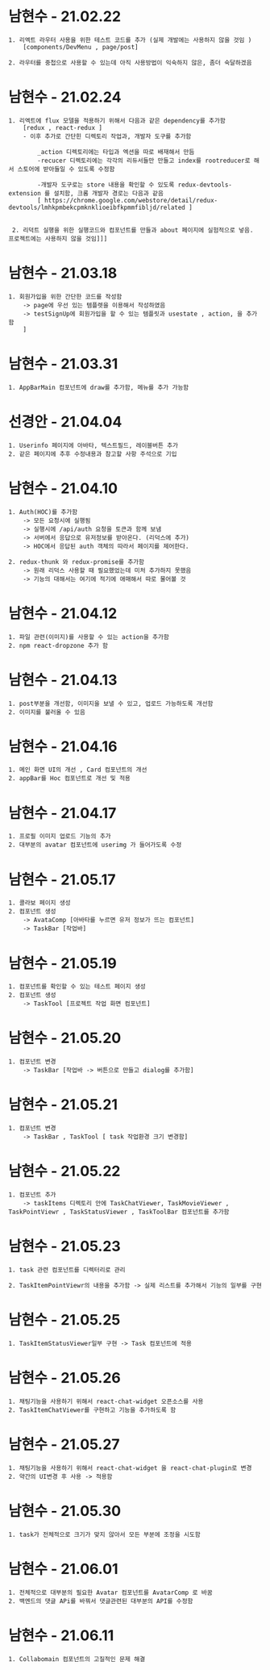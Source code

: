 # 남현수 - 21.02.22
    1. 리엑트 라우터 사용을 위한 테스트 코드를 추가 (실제 개발에는 사용하지 않을 것임 )
        [components/DevMenu , page/post] 

    2. 라우터를 중첩으로 사용할 수 있는데 아직 사용방법이 익숙하지 않은, 좀더 숙달하겠음


# 남현수 - 21.02.24
    1. 리엑트에 flux 모델을 적용하기 위해서 다음과 같은 dependency를 추가함 
        [redux , react-redux ]
        - 이후 추가로 간단힌 디렉토리 작업과, 개발자 도구를 추가함 

            _action 디렉토리에는 타입과 엑션을 따로 배재해서 만듬
            -recucer 디렉토리에는 각각의 리듀서들만 만들고 index를 rootreducer로 해서 스토어에 받아들일 수 있도록 수정함

            -개발자 도구로는 store 내용을 확인할 수 있도록 redux-devtools-extension 를 설치함, 크롬 개발자 경로는 다음과 같음 
            [ https://chrome.google.com/webstore/detail/redux-devtools/lmhkpmbekcpmknklioeibfkpmmfibljd/related ]


     2. 리덕트 실행을 위한 실행코드와 컴포넌트를 만들과 about 페이지에 실험적으로 넣음. 프로젝트에는 사용하지 않을 것임]]]



# 남현수 - 21.03.18
    1. 회원가입을 위한 간단한 코드를 작성함
        -> page에 우선 있는 템플렛을 이용해서 작성하였음
        -> testSignUp에 회원가입을 할 수 있는 템플릿과 usestate , action, 을 추가함
        ]

# 남현수 - 21.03.31
    1. AppBarMain 컴포넌트에 draw를 추가함, 메뉴를 추가 가능함

# 선경안 - 21.04.04
    1. Userinfo 페이지에 아바타, 텍스트필드, 레이블버튼 추가
    2. 같은 페이지에 추후 수정내용과 참고할 사항 주석으로 기입


# 남현수 - 21.04.10
    1. Auth(HOC)를 추가함 
        -> 모든 요청시에 실행됨
        -> 실행시에 /api/auth 요청을 토큰과 함께 보냄
        -> 서버에서 응답으로 유저정보를 받아온다. (리덕스에 추가)
        -> HOC에서 응답된 auth 객체의 따라서 페이지를 제어한다. 

    2. redux-thunk 와 redux-promise를 추가함
        -> 원래 리덕스 사용할 때 필요했었는데 미처 추가하지 못했음
        -> 기능의 대해서는 여기에 적기에 애매해서 따로 물어볼 것


# 남현수 - 21.04.12
    1. 파일 관련(이미지)를 사용할 수 있는 action을 추가함
    2. npm react-dropzone 추가 함


# 남현수 - 21.04.13
    1. post부분을 개선함, 이미지을 보낼 수 있고, 업로드 가능하도록 개선함
    2. 이미지를 불러올 수 있음

    
# 남현수 - 21.04.16
    1. 메인 화면 UI의 개선 , Card 컴포넌트의 개선
    2. appBar를 Hoc 컴포넌트로 개선 및 적용

# 남현수 - 21.04.17
    1. 프로필 이미지 업로드 기능의 추가
    2. 대부분의 avatar 컴포넌트에 userimg 가 들어가도록 수정
   

# 남현수 - 21.05.17
    1. 콜라보 페이지 생성
    2. 컴포넌트 생성 
        -> AvataComp [아바타를 누르면 유저 정보가 뜨는 컴포넌트] 
        -> TaskBar [작업바] 
 
# 남현수 - 21.05.19
    1. 컴포넌트를 확인할 수 있는 테스트 페이지 생성
    2. 컴포넌트 생성 
        -> TaskTool [프로젝트 작업 화면 컴포넌트] 
    

# 남현수 - 21.05.20
    1. 컴포넌트 변경
        -> TaskBar [작업바 -> 버튼으로 만들고 dialog를 추가함] 
    
 
# 남현수 - 21.05.21
    1. 컴포넌트 변경
        -> TaskBar , TaskTool [ task 작업환경 크기 변경함]
    
# 남현수 - 21.05.22
    1. 컴포넌트 추가
        -> taskItems 디렉토리 안에 TaskChatViewer, TaskMovieViewer , TaskPointViewr , TaskStatusViewer , TaskToolBar 컴포넌트를 추가함
    
# 남현수 - 21.05.23
    1. task 관련 컴포넌트를 디렉터리로 관리
    
    2. TaskItemPointViewr의 내용을 추가함 -> 실제 리스트를 추가해서 기능의 일부를 구현
    
# 남현수 - 21.05.25
    1. TaskItemStatusViewer일부 구현 -> Task 컴포넌트에 적용
    

# 남현수 - 21.05.26
    1. 채팅기능을 사용하기 위해서 react-chat-widget 오픈소스를 사용 
    2. TaskItemChatViewer를 구현하고 기능을 추가하도록 함
       

# 남현수 - 21.05.27
    1. 채팅기능을 사용하기 위해서 react-chat-widget 을 react-chat-plugin로 변경 
    2. 약간의 UI변경 후 사용 -> 적용함

# 남현수 - 21.05.30
    1. task가 전체적으로 크기가 맞지 않아서 모든 부분에 조정을 시도함
       

# 남현수 - 21.06.01
    1. 전체적으로 대부분의 필요한 Avatar 컴포넌트를 AvatarComp 로 바꿈
    2. 백엔드의 댓글 APi를 바꿔서 댓글관련된 대부분의 API를 수정함

# 남현수 - 21.06.11
    1. Collabomain 컴포넌트의 고질적인 문제 해결
        